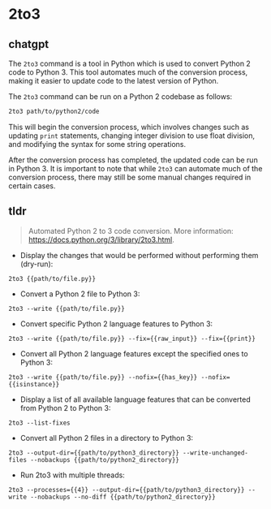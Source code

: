 # 2to3 
## chatgpt 
The `2to3` command is a tool in Python which is used to convert Python 2 code to Python 3. This tool automates much of the conversion process, making it easier to update code to the latest version of Python.

The `2to3` command can be run on a Python 2 codebase as follows:

```bash
2to3 path/to/python2/code
```

This will begin the conversion process, which involves changes such as updating `print` statements, changing integer division to use float division, and modifying the syntax for some string operations.

After the conversion process has completed, the updated code can be run in Python 3. It is important to note that while `2to3` can automate much of the conversion process, there may still be some manual changes required in certain cases. 

## tldr 
 
> Automated Python 2 to 3 code conversion.
> More information: <https://docs.python.org/3/library/2to3.html>.

- Display the changes that would be performed without performing them (dry-run):

`2to3 {{path/to/file.py}}`

- Convert a Python 2 file to Python 3:

`2to3 --write {{path/to/file.py}}`

- Convert specific Python 2 language features to Python 3:

`2to3 --write {{path/to/file.py}} --fix={{raw_input}} --fix={{print}}`

- Convert all Python 2 language features except the specified ones to Python 3:

`2to3 --write {{path/to/file.py}} --nofix={{has_key}} --nofix={{isinstance}}`

- Display a list of all available language features that can be converted from Python 2 to Python 3:

`2to3 --list-fixes`

- Convert all Python 2 files in a directory to Python 3:

`2to3 --output-dir={{path/to/python3_directory}} --write-unchanged-files --nobackups {{path/to/python2_directory}}`

- Run 2to3 with multiple threads:

`2to3 --processes={{4}} --output-dir={{path/to/python3_directory}} --write --nobackups --no-diff {{path/to/python2_directory}}`
